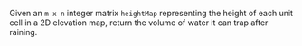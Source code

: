 Given an `m x n` integer matrix `heightMap` representing the height of each unit cell in a 2D elevation map, return the volume of water it can trap after raining.